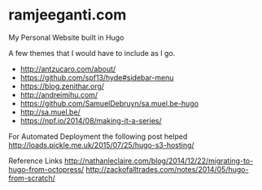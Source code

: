 # ramjeeganti.com
My Personal Website built in Hugo

A few themes that I would have to include as I go.
* http://antzucaro.com/about/
* https://github.com/spf13/hyde#sidebar-menu
* https://blog.zenithar.org/
* http://andreimihu.com/
* https://github.com/SamuelDebruyn/sa.muel.be-hugo
* http://sa.muel.be/
* https://npf.io/2014/08/making-it-a-series/

For Automated Deployment the following post helped
http://loads.pickle.me.uk/2015/07/25/hugo-s3-hosting/

Reference Links
http://nathanleclaire.com/blog/2014/12/22/migrating-to-hugo-from-octopress/
http://zackofalltrades.com/notes/2014/05/hugo-from-scratch/

